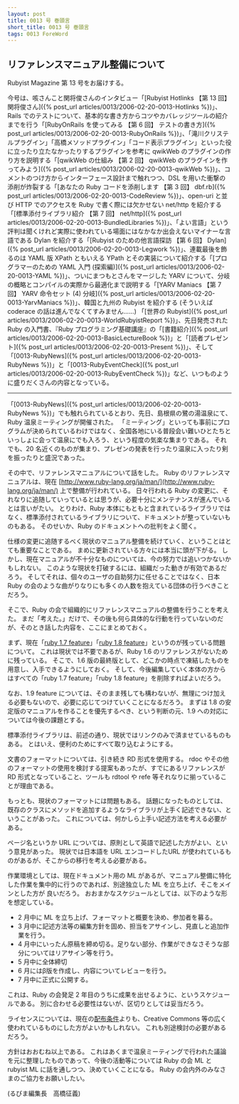 ```yaml
---
layout: post
title: 0013 号 巻頭言
short_title: 0013 号 巻頭言
tags: 0013 ForeWord
---
```



## リファレンスマニュアル整備について

Rubyist Magazine 第 13 号をお届けする。

今号は、咳さんこと関将俊さんのインタビュー「[Rubyist Hotlinks 【第 13 回】 関将俊さん]({% post_url articles/0013/2006-02-20-0013-Hotlinks %})」、Rails でのテストについて、基本的な書き方からコツやカバレッジツールの紹介までを行う「[RubyOnRails を使ってみる 【第 6 回】 テストの書き方]({% post_url articles/0013/2006-02-20-0013-RubyOnRails %})」、「滝川クリステルプラグイン」「高橋メソッドプラグイン」「コード表示プラグイン」といった役に立ったり立たなかったりするプラグインを参考に qwikWeb のプラグインの作り方を説明する「[qwikWeb の仕組み 【第 2 回】 qwikWeb のプラグインを作ってみよう]({% post_url articles/0013/2006-02-20-0013-qwikWeb %})」、コメントのつけ方からインターフェース設計まで触れつつ、DSL を用いた衝撃の添削が炸裂する「[あなたの Ruby コードを添削します 【第 3 回】 dbf.rb]({% post_url articles/0013/2006-02-20-0013-CodeReview %})」、open-uri と並び HTTP でのアクセスを Ruby で書く際には欠かせない net/http を紹介する「[標準添付ライブラリ紹介 【第 7 回】 net/http]({% post_url articles/0013/2006-02-20-0013-BundledLibraries %})」、「よい言語」という評判は聞くけれど実際に使われている場面にはなかなか出会えないマイナーな言語である Dylan を紹介する「[Rubyist のための他言語探訪 【第 6 回】 Dylan]({% post_url articles/0013/2006-02-20-0013-Legwork %})」、連載最後を飾るのは YAML 版 XPath ともいえる YPath とその実装について紹介する「[プログラマーのための YAML 入門 (探索編)]({% post_url articles/0013/2006-02-20-0013-YAML %})」、ついにまつもとさんをマージした YARV について、分岐の概略とコンパイルの実際から最適化まで説明する「[YARV Maniacs 【第 7 回】 YARV 命令セット (4) 分岐]({% post_url articles/0013/2006-02-20-0013-YarvManiacs %})」、韓国と九州の Rubyist を紹介する (そういえば coderace の話は進んでなくてすみません……) 「[世界の Rubyist]({% post_url articles/0013/2006-02-20-0013-WorldRubyistReport %})」、先日発売された Ruby の入門書、『Ruby プログラミング基礎講座』の「[書籍紹介]({% post_url articles/0013/2006-02-20-0013-BasicLectureBook %})」と「[読者プレゼント]({% post_url articles/0013/2006-02-20-0013-Present %})」、そして「[0013-RubyNews]({% post_url articles/0013/2006-02-20-0013-RubyNews %})」と「[0013-RubyEventCheck]({% post_url articles/0013/2006-02-20-0013-RubyEventCheck %})」など、いつものように盛りだくさんの内容となっている。

----
「[0013-RubyNews]({% post_url articles/0013/2006-02-20-0013-RubyNews %})」でも触れられているとおり、先日、島根県の鷺の湯温泉にて、Ruby 温泉ミーティングが開催された。
「ミーティング」といっても事前にプログラムが決められているわけではなく、全国各地にいる普段会い難いひとたちといっしょに会って温泉にでも入ろう、という程度の気楽な集まりである。
それでも、20 名近くのものが集まり、プレゼンの発表を行ったり温泉に入ったり剣を振ったりと盛況であった。

その中で、リファレンスマニュアルについて話をした。
Ruby のリファレンスマニュアルは、現在 [http://www.ruby-lang.org/ja/man/](http://www.ruby-lang.org/ja/man/) 上で整備が行われている。
日々行われる Ruby の変更に、それなりに追随していっているとは思うが、必要十分にメンテナンスが進んでいるとは言いがたい。
とりわけ、Ruby 本体にもともと含まれているライブラリではなく、標準添付されているライブラリについて、ドキュメントが整っていないものもある。
そのせいか、Ruby のドキュメントへの批判をよく聞く。

仕様の変更に追随するべく現状のマニュアル整備を続けていく、ということはとても重要なことである。
まめに更新されている方々には本当に頭が下がる。
しかし、現在マニュアルが不十分なものについては、今の努力では追いつかないかもしれない。
このような現状を打破するには、組織だった動きが有効であるだろう。
そしてそれは、個々のユーザの自助努力に任せることではなく、日本 Ruby の会のような曲がりなりにも多くの人数を抱えている団体の行うべきことだろう。

そこで、Ruby の会で組織的にリファレンスマニュアルの整備を行うことを考えた。
まだ「考えた。」だけで、その後も何ら具体的な行動を行っていないのだが、そのとき話した内容を、ここにまとめておく。

まず、現在「[ruby 1.7 feature](http://www.ruby-lang.org/ja/man/?cmd=view;name=ruby+1.7+feature)」「[ruby 1.8 feature](http://www.ruby-lang.org/ja/man/?cmd=view;name=ruby+1.8+feature)」というのが残っている問題について。
これは現状では不要であるが、Ruby 1.6 のリファレンスがないために残っている。
そこで、1.6 版の最終版として、どこかの時点で凍結したものを用意し、入手できるようにしておく。
そして、今後編集していく本体の方からはすべての「ruby 1.7 feature」「ruby 1.8 feature」を削除すればよいだろう。

なお、1.9 feature については、そのまま残しても構わないが、無理につけ加える必要もないので、必要に応じてつけていくことになるだろう。
まずは 1.8 の安定版のマニュアルを作ることを優先するべき、という判断の元、1.9 への対応については今後の課題とする。

標準添付ライブラリは、前述の通り、現状ではリンクのみで済ませているものもある。
とはいえ、便利のためにすべて取り込むようにする。

文書のフォーマットについては、引き続き RD 形式を使用する。
rdoc やその他のフォーマットの使用を検討する提案もあったが、すでにあるリファレンスが RD 形式となっていること、ツールも rdtool や refe 等それなりに揃っていることが理由である。

もっとも、現状のフォーマットには問題もある。
話題になったものとしては、既存のクラスにメソッドを追加するようなライブラリが上手く記述できない、ということがあった。
これについては、何かしら上手い記述方法を考える必要がある。

ページ名というか URL については、原則として英語で記述した方がよい、という意見があった。
現状では日本語を URL エンコードしたURL が使われているものがあるが、そこからの移行を考える必要がある。

作業環境としては、現在ドキュメント用の ML があるが、マニュアル整備に特化した作業を集中的に行うのであれば、別途独立した ML を立ち上げ、そこをメインとした方が
良いだろう。
おおまかなスケジュールとしては、以下のような形を想定している。

* 2 月中に ML を立ち上げ、フォーマットと概要を決め、参加者を募る。
* 3 月中に記述方法等の編集方針を固め、担当をアサインし、見直しと追加作業を行う。
* 4 月中にいったん原稿を締め切る。足りない部分、作業ができなさそうな部分についてはリアサイン等を行う。
* 5 月中に全体締切
* 6 月にはβ版を作成し、内容についてレビューを行う。
* 7 月中に正式に公開する。


これは、Ruby の会発足 2 年目のうちに成果を出せるように、というスケジュールである。
別に合わせる必要性はないが、区切りとしては妥当だろう。

ライセンスについては、現在の[配布条件](http://www.ruby-lang.org/ja/man/?cmd=view;name=%C7%DB%C9%DB%BE%F2%B7%EF)よりも、Creative Commons 等の広く使われているものにした方がよいかもしれない。
これも別途検討の必要があるだろう。

方針はおおむね以上である。
これはあくまで温泉ミーティングで行われた議論を元に整理したものであって、今後の活動等については Ruby の会 ML と rubyist ML に話を通しつつ、決めていくことになる。
Ruby の会内外のみなさまのご協力をお願いしたい。

(るびま編集長　高橋征義)


